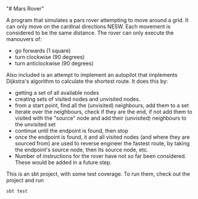 "# Mars Rover" 

A program that simulates a pars rover attempting to move around a grid. It can only move on the cardinal directions NESW. Each movement is considered to be the same distance. The rover can only execute the manouvers of:
- go forwards (1 square)
- turn clockwise (90 degrees)
- turn anticlockwise (90 degrees)

Also included is an attempt to implement an autopilot that implements Dijkstra's algorithm to calculate the shortest route.
It does this by:
- getting a set of all available nodes
- creating sets of visited nodes and unvisited nodes.
- from a start point, find all the (unvisited) neighbours, add them to a set
- iterate over the neighbours, check if they are the end, if not add them to visited with the "source" node and add their (unvisited) neighbours to the unvisited set
- continue until the endpoint is found, then stop
- once the endpoint is found, it and all visited nodes (and where they are sourced from) are used to reverse engineer the fastest route, by taking the endpoint's source node, then its source node, etc.
- Number of instructions for the rover have not so far been considered. These would be added in a future step.

This is an sbt project, with some test coverage. To run them, check out the project and run 

`sbt test`

